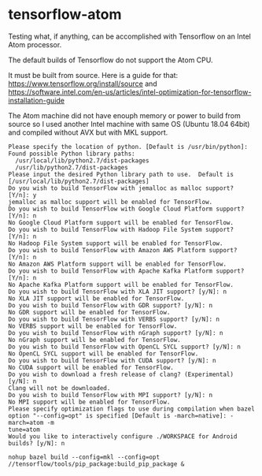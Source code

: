 # tensorflow-atom
Testing what, if anything, can be accomplished with Tensorflow on an Intel Atom processor.

The default builds of Tensorflow do not support the Atom CPU.

It must be built from source. Here is a guide for that: https://www.tensorflow.org/install/source and https://software.intel.com/en-us/articles/intel-optimization-for-tensorflow-installation-guide

The Atom machine did not have enouph memory or power to build from source so I used another Intel machine with same OS (Ubuntu 18.04 64bit) and compiled without AVX but with MKL support.

```
Please specify the location of python. [Default is /usr/bin/python]: 
Found possible Python library paths:
  /usr/local/lib/python2.7/dist-packages
  /usr/lib/python2.7/dist-packages
Please input the desired Python library path to use.  Default is [/usr/local/lib/python2.7/dist-packages]
Do you wish to build TensorFlow with jemalloc as malloc support? [Y/n]: y
jemalloc as malloc support will be enabled for TensorFlow.
Do you wish to build TensorFlow with Google Cloud Platform support? [Y/n]: n
No Google Cloud Platform support will be enabled for TensorFlow.
Do you wish to build TensorFlow with Hadoop File System support? [Y/n]: n
No Hadoop File System support will be enabled for TensorFlow.
Do you wish to build TensorFlow with Amazon AWS Platform support? [Y/n]: n
No Amazon AWS Platform support will be enabled for TensorFlow.
Do you wish to build TensorFlow with Apache Kafka Platform support? [Y/n]: n
No Apache Kafka Platform support will be enabled for TensorFlow.
Do you wish to build TensorFlow with XLA JIT support? [y/N]: n
No XLA JIT support will be enabled for TensorFlow.
Do you wish to build TensorFlow with GDR support? [y/N]: n
No GDR support will be enabled for TensorFlow.
Do you wish to build TensorFlow with VERBS support? [y/N]: n
No VERBS support will be enabled for TensorFlow.
Do you wish to build TensorFlow with nGraph support? [y/N]: n
No nGraph support will be enabled for TensorFlow.
Do you wish to build TensorFlow with OpenCL SYCL support? [y/N]: n
No OpenCL SYCL support will be enabled for TensorFlow.
Do you wish to build TensorFlow with CUDA support? [y/N]: n
No CUDA support will be enabled for TensorFlow.
Do you wish to download a fresh release of clang? (Experimental) [y/N]: n
Clang will not be downloaded.
Do you wish to build TensorFlow with MPI support? [y/N]: n
No MPI support will be enabled for TensorFlow.
Please specify optimization flags to use during compilation when bazel option "--config=opt" is specified [Default is -march=native]: -march=atom -m
tune=atom
Would you like to interactively configure ./WORKSPACE for Android builds? [y/N]: n
```

```
nohup bazel build --config=mkl --config=opt //tensorflow/tools/pip_package:build_pip_package &
```
